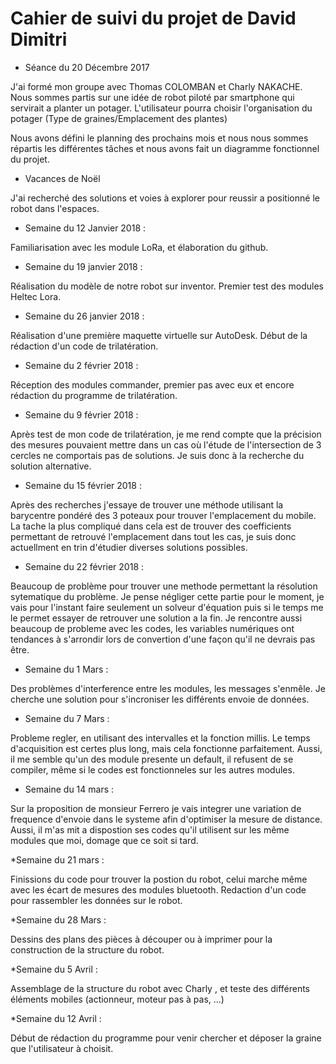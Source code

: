 
# Cahier de suivi du projet de David Dimitri

* Séance du 20 Décembre 2017 

J'ai formé mon groupe avec Thomas COLOMBAN et Charly NAKACHE. 
Nous sommes partis sur une idée de robot piloté par smartphone qui servirait a planter un potager.
L'utilisateur pourra choisir l'organisation du potager (Type de graines/Emplacement des plantes)

Nous avons défini le planning des prochains mois et nous nous sommes répartis les différentes tâches et
nous avons fait un diagramme fonctionnel du projet.


* Vacances de Noël 

J'ai recherché des solutions et voies à explorer pour reussir a positionné le robot dans l'espaces.

* Semaine du 12 Janvier 2018 : 

Familiarisation avec les module LoRa, et élaboration du github.

* Semaine du 19 janvier 2018 :

Réalisation du modèle de notre robot sur inventor.
Premier test des modules Heltec Lora.

* Semaine du 26 janvier 2018 :

Réalisation d'une première maquette virtuelle sur AutoDesk.
Début de la rédaction d'un code de trilatération.

* Semaine  du 2 février 2018 :

Réception des modules commander, premier pas avec eux et encore rédaction du programme de trilatération.

* Semaine du 9 février 2018 :

Après test de mon code de trilatération, je me rend compte que la précision des mesures pouvaient mettre dans un cas où l'étude de l'intersection de 3 cercles ne comportais pas de solutions. Je suis donc à la recherche du solution alternative.


* Semaine du 15 février 2018 :

Après des recherches j'essaye de trouver une méthode utilisant la barycentre pondéré des 3 poteaux pour trouver l'emplacement du mobile. La tache la plus compliqué dans cela est de trouver des coefficients permettant de retrouvé l'emplacement dans tout les cas, je suis donc actuellment en trin d'étudier diverses solutions possibles.

* Semaine du 22 février 2018 :

Beaucoup de problème pour trouver une methode permettant la résolution sytematique du problème. Je pense négliger cette partie pour le moment, je vais pour l'instant faire seulement un solveur d'équation puis si le temps me le permet essayer de retrouver une solution a la fin. Je rencontre aussi beaucoup de probleme avec les codes, les variables numériques ont tendances à s'arrondir lors de convertion d'une façon qu'il ne devrais pas être.

* Semaine du 1 Mars :

Des problèmes d'interference entre les modules, les messages s'enmêle. Je cherche une solution pour s'incroniser les différents envoie de données.

* Semaine du 7 Mars :

Probleme regler, en utilisant des intervalles et la fonction millis. Le temps d'acquisition est certes plus long, mais cela fonctionne parfaitement. Aussi, il me semble qu'un des module presente un default, il refusent de se compiler, même si le codes est fonctionneles sur les autres modules.

* Semaine du 14 mars :

Sur la proposition de monsieur Ferrero je vais integrer une variation de frequence d'envoie dans le systeme afin d'optimiser la mesure de distance. Aussi, il m'as mit a dispostion ses codes qu'il utilisent sur les même modules que moi, domage que ce soit si tard.

*Semaine du 21 mars :

 Finissions du code pour trouver la postion du robot, celui marche même avec les écart de mesures des modules bluetooth.
 Redaction d'un code pour rassembler les données sur le robot.
 
 *Semaine du 28 Mars :
 
 Dessins des plans des pièces à découper ou à imprimer pour la construction de la structure du robot.
 
 *Semaine du 5 Avril :

  Assemblage de la structure du robot avec Charly , et teste des différents éléments mobiles (actionneur, moteur pas à pas, ...)
  
  *Semaine du 12 Avril :
  
  Début de rédaction du programme pour venir chercher et déposer la graine que l'utilisateur à choisit.
 
 
